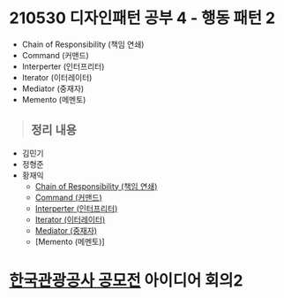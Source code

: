 # 210530 디자인패턴 공부 4 - 행동 패턴 2

- Chain of Responsibility (책임 연쇄)
- Command (커맨드)
- Interperter (인터프리터)
- Iterator (이터레이터)
- Mediator (중재자)
- Memento (메멘토)

> ## 정리 내용
- 김민기
- 정형준
- 황재익
  - [Chain of Responsibility (책임 연쇄)](https://icksw.tistory.com/250)
  - [Command (커맨드)](https://icksw.tistory.com/251)
  - [Interperter (인터프리터)](https://icksw.tistory.com/252)
  - [Iterator (이터레이터)](https://icksw.tistory.com/253)
  - [Mediator (중재자)](https://icksw.tistory.com/254)
  - [Memento (메멘토)]


# [한국관광공사 공모전](https://www.2021tourapi.com/sub04.php) 아이디어 회의2
